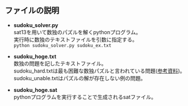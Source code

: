 ## ファイルの説明
+ __sudoku_solver.py__  
sat13を用いて数独のパズルを解くpythonプログラム。  
実行時に数独のテキストファイルを引数に指定する。  
```python sudoku_solver.py sudoku_ex.txt```

+ **sudoku_hoge.txt**  
数独の問題を記したテキストファイル。  
sudoku_hard.txtは最も困難な数独パズルと言われている問題([参考資料](https://www.sentohsharyoga.com/ja/puzzle/blog/entry/sudoku_most_difficult))。  
sudoku_unable.txtはパズルの解が存在しない例の問題。

+ **sudoku_hoge.sat**  
pythonプログラムを実行することで生成されるsatファイル。
